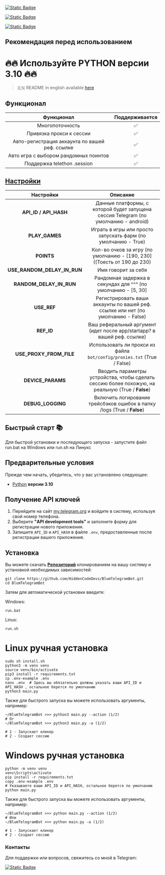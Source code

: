 [![Static Badge](https://img.shields.io/badge/Телеграм-Наш_канал-Link?style=for-the-badge&logo=Telegram&logoColor=white&logoSize=auto&color=blue)](https://t.me/hidden_coding)

[![Static Badge](https://img.shields.io/badge/Телеграм-Наш_чат-Link?style=for-the-badge&logo=Telegram&logoColor=white&logoSize=auto&color=blue)](https://t.me/hidden_codding_chat)

[![Static Badge](https://img.shields.io/badge/Телеграм-Ссылка_на_бота-Link?style=for-the-badge&logo=Telegram&logoColor=white&logoSize=auto&color=blue)](https://t.me/BlumCryptoBot/app?startapp=ref_QwD3tLsY8f)

## Рекомендация перед использованием

# 🔥🔥 Используйте PYTHON версии 3.10 🔥🔥

> 🇪🇳 README in english available [here](README-EN)

## Функционал  
|                   Функционал                   | Поддерживается |
|:----------------------------------------------:|:--------------:|
|                Многопоточность                 |       ✅        | 
|            Привязка прокси к сессии            |       ✅        | 
| Авто-регистрация аккаунта по вашей реф. ссылке |       ✅        |
|     Авто игра с выбором рандомных поинтов      |       ✅        |
|          Поддержка telethon .session           |       ✅        |


## [Настройки](https://github.com/HiddenCodeDevs/BlumTelegramBot/blob/main/.env-example/)
|          Настройки          |                                             Описание                                              |
|:---------------------------:|:-------------------------------------------------------------------------------------------------:|
|    **API_ID / API_HASH**    |        Данные платформы, с которой будет запущена сессия Telegram (по умолчанию - android)        |
|       **PLAY_GAMES**        |                   Играть в игры или просто запускать фарм (по умолчанию - True)                   |
|         **POINTS**          |              Кол-во очков за игру (по умолчанию - [190, 230] ((Тоесть от 190 до 230)              |
| **USE_RANDOM_DELAY_IN_RUN** |                                        Имя говорит за себя                                        |
|   **RANDOM_DELAY_IN_RUN**   |                   Рандомная задержка в секундах для ^^^ (по умолчанию - [5, 30]                   |
|         **USE_REF**         |         Регистрировать ваши аккаунты по вашей реф. ссылке или нет (по умолчанию - False)          |
|         **REF_ID**          |              Ваш реферальный аргумент (идет после app/startapp? в вашей реф. ссылке)              |
|   **USE_PROXY_FROM_FILE**   |              Использовать ли прокси из файла `bot/config/proxies.txt` (True / False)              |
|      **DEVICE_PARAMS**      | Вводить параметры устройства, чтобы сделать сессию более похожую, на реальную  (True / **False**) |
|      **DEBUG_LOGGING**      |              Включить логирование трейсбэков ошибок в папку /logs (True / **False**)              |

## Быстрый старт 📚

Для быстрой установки и последующего запуска - запустите файл run.bat на Windows или run.sh на Линукс

## Предварительные условия
Прежде чем начать, убедитесь, что у вас установлено следующее:
- [Python](https://www.python.org/downloads/) **версии 3.10**

## Получение API ключей
1. Перейдите на сайт [my.telegram.org](https://my.telegram.org) и войдите в систему, используя свой номер телефона.
2. Выберите **"API development tools"** и заполните форму для регистрации нового приложения.
3. Запишите `API_ID` и `API_HASH` в файле `.env`, предоставленные после регистрации вашего приложения.

## Установка
Вы можете скачать [**Репозиторий**](https://github.com/HiddenCodeDevs/BlumTelegramBot) клонированием на вашу систему и установкой необходимых зависимостей:
```shell
git clone https://github.com/HiddenCodeDevs/BlumTelegramBot.git
cd BlumTelegramBot
```

Затем для автоматической установки введите:

Windows:
```shell
run.bat
```

Linux:
```shell
run.sh
```

# Linux ручная установка
```shell
sudo sh install.sh
python3 -m venv venv
source venv/bin/activate
pip3 install -r requirements.txt
cp .env-example .env
nano .env  # Здесь вы обязательно должны указать ваши API_ID и API_HASH , остальное берется по умолчанию
python3 main.py
```

Также для быстрого запуска вы можете использовать аргументы, например:
```shell
~/BlumTelegramBot >>> python3 main.py --action (1/2)
# Or
~/BlumTelegramBot >>> python3 main.py -a (1/2)

# 1 - Запускает кликер
# 2 - Создает сессию
```


# Windows ручная установка
```shell
python -m venv venv
venv\Scripts\activate
pip install -r requirements.txt
copy .env-example .env
# Указываете ваши API_ID и API_HASH, остальное берется по умолчанию
python main.py
```

Также для быстрого запуска вы можете использовать аргументы, например:
```shell
~/BlumTelegramBot >>> python main.py --action (1/2)
# Или
~/BlumTelegramBot >>> python main.py -a (1/2)

# 1 - Запускает кликер
# 2 - Создает сессию
```




### Контакты

Для поддержки или вопросов, свяжитесь со мной в Telegram:

[![Static Badge](https://img.shields.io/badge/Телеграм-автор_бота-link?style=for-the-badge&logo=telegram&logoColor=white&logoSize=auto&color=blue)](https://t.me/unknxwnplxya)
